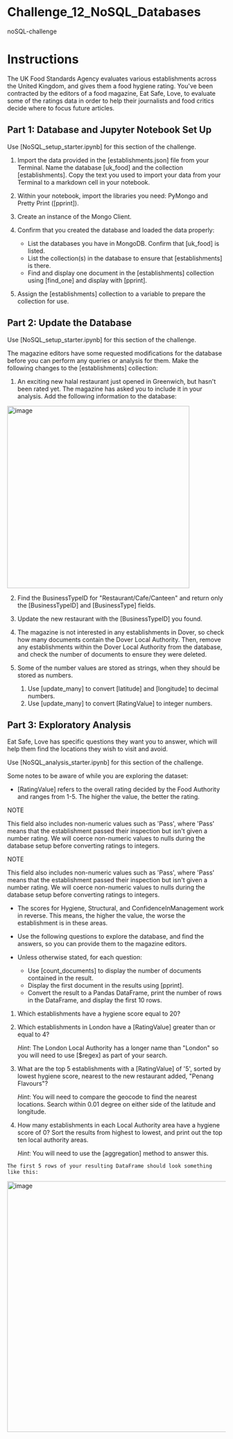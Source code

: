 # Challenge_12_NoSQL_Databases
noSQL-challenge

# Instructions

The UK Food Standards Agency evaluates various establishments across the United Kingdom, and gives them a food hygiene rating. You've been contracted by the editors of a food magazine, Eat Safe, Love, to evaluate some of the ratings data in order to help their journalists and food critics decide where to focus future articles.

## Part 1: Database and Jupyter Notebook Set Up

Use [NoSQL_setup_starter.ipynb] for this section of the challenge.

  1. Import the data provided in the [establishments.json] file from your Terminal. Name the database [uk_food] and the collection [establishments]. Copy the text you used to import your data from your Terminal to a markdown cell in your notebook.
  2. Within your notebook, import the libraries you need: PyMongo and Pretty Print ([pprint]).
  3. Create an instance of the Mongo Client.
  4. Confirm that you created the database and loaded the data properly:
       - List the databases you have in MongoDB. Confirm that [uk_food] is listed.
       - List the collection(s) in the database to ensure that [establishments] is there.
       - Find and display one document in the [establishments] collection using [find_one] and display with [pprint].
     
  5. Assign the [establishments] collection to a variable to prepare the collection for use.

## Part 2: Update the Database

Use [NoSQL_setup_starter.ipynb] for this section of the challenge.

The magazine editors have some requested modifications for the database before you can perform any queries or analysis for them. Make the following changes to the [establishments] collection:
  1. An exciting new halal restaurant just opened in Greenwich, but hasn't been rated yet. The magazine has asked you to include it in your analysis. Add the following information to the database:

<img width="420" alt="image" src="https://github.com/VanHg33/Challenge_12_NoSQL_Databases/assets/135322223/0c4ca1be-cf7f-4f44-89dd-264c87fa34ae">

  2. Find the BusinessTypeID for "Restaurant/Cafe/Canteen" and return only the [BusinessTypeID] and [BusinessType] fields.
  
  3. Update the new restaurant with the [BusinessTypeID] you found.
  
  4. The magazine is not interested in any establishments in Dover, so check how many documents contain the Dover Local Authority. Then, remove any establishments within the Dover Local Authority from the database, and check the number of documents to ensure they were deleted.
  
  5. Some of the number values are stored as strings, when they should be stored as numbers.
       1. Use [update_many] to convert [latitude] and [longitude] to decimal numbers.
       2. Use [update_many] to convert [RatingValue] to integer numbers.

## Part 3: Exploratory Analysis

Eat Safe, Love has specific questions they want you to answer, which will help them find the locations they wish to visit and avoid.

Use [NoSQL_analysis_starter.ipynb] for this section of the challenge.

Some notes to be aware of while you are exploring the dataset:
  - [RatingValue] refers to the overall rating decided by the Food Authority and ranges from 1-5. The higher the value, the better the rating.
    
NOTE

This field also includes non-numeric values such as 'Pass', where 'Pass' means that the establishment passed their inspection but isn't given a number rating. We will coerce non-numeric values to nulls during the database setup before converting ratings to integers.

NOTE

This field also includes non-numeric values such as 'Pass', where 'Pass' means that the establishment passed their inspection but isn't given a number rating. We will coerce non-numeric values to nulls during the database setup before converting ratings to integers.

  - The scores for Hygiene, Structural, and ConfidenceInManagement work in reverse. This means, the higher the value, the worse the establishment is in these areas.
    
  - Use the following questions to explore the database, and find the answers, so you can provide them to the magazine editors.
    
  - Unless otherwise stated, for each question:
      + Use [count_documents] to display the number of documents contained in the result.
      + Display the first document in the results using [pprint].
      + Convert the result to a Pandas DataFrame, print the number of rows in the DataFrame, and display the first 10 rows.

  1. Which establishments have a hygiene score equal to 20?
     
  2. Which establishments in London have a [RatingValue] greater than or equal to 4?

     *Hint*: The London Local Authority has a longer name than "London" so you will need to use [$regex] as part of your search.
  
  4. What are the top 5 establishments with a [RatingValue] of '5', sorted by lowest hygiene score, nearest to the new restaurant added, "Penang Flavours"?

     *Hint*: You will need to compare the geocode to find the nearest locations. Search within 0.01 degree on either side of the latitude and longitude.
  
  6. How many establishments in each Local Authority area have a hygiene score of 0? Sort the results from highest to lowest, and print out the top ten local authority areas.

     *Hint*: You will need to use the [aggregation] method to answer this.
     
    The first 5 rows of your resulting DataFrame should look something like this:

<img width="578" alt="image" src="https://github.com/VanHg33/Challenge_12_NoSQL_Databases/assets/135322223/d2e4dae6-0d0a-4428-a2fa-248ddb9bdd1e">

